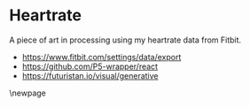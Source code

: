 # Heartrate

A piece of art in processing using my heartrate data from Fitbit.

 - https://www.fitbit.com/settings/data/export
 - https://github.com/P5-wrapper/react
 - https://futuristan.io/visual/generative


\newpage


